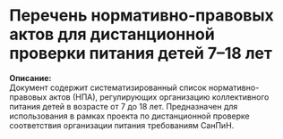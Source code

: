 # Перечень нормативно-правовых актов для дистанционной проверки питания детей 7–18 лет

**Описание:**  
Документ содержит систематизированный список нормативно-правовых актов (НПА), регулирующих организацию коллективного питания детей в возрасте от 7 до 18 лет. Предназначен для использования в рамках проекта по дистанционной проверке соответствия организации питания требованиям СанПиН.
